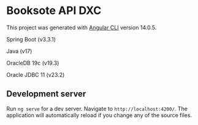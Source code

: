 # Booksote API DXC

This project was generated with [Angular CLI](https://github.com/angular/angular-cli) version 14.0.5.

Spring Boot (v3.3.1)

Java (v17)

OracleDB 19c (v19.3)

Oracle JDBC 11 (v23.2)


## Development server

Run `ng serve` for a dev server. Navigate to `http://localhost:4200/`. The application will automatically reload if you change any of the source files.
